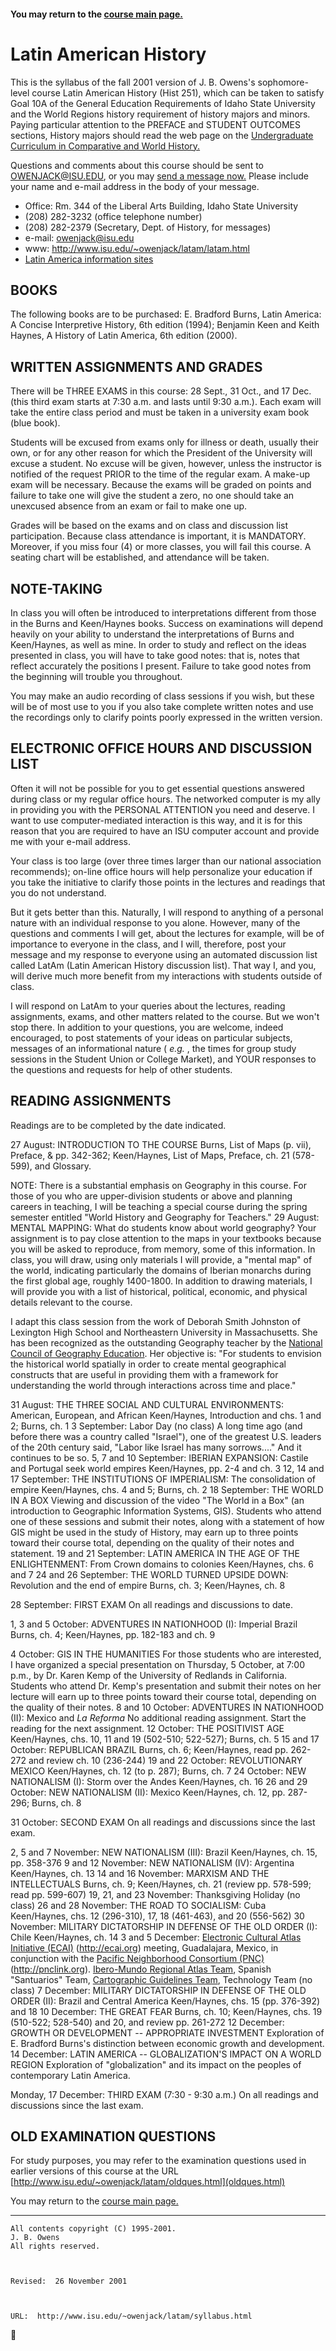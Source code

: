####  You may return to the [course main page.](latam.html)

# Latin American History

This is the syllabus of the fall 2001 version of J. B. Owens's sophomore-level
course Latin American History (Hist 251), which can be taken to satisfy Goal
10A of the General Education Requirements of Idaho State University and the
World Regions history requirement of history majors and minors. Paying
particular attention to the PREFACE and STUDENT OUTCOMES sections, History
majors should read the web page on the [Undergraduate Curriculum in
Comparative and World History.](http://www.isu.edu/~owenjack/undergrad.html)

Questions and comments about this course should be sent to OWENJACK@ISU.EDU,
or you may [send a message now.](mailto:owenjack@isu.edu) Please include your
name and e-mail address in the body of your message.

  * Office: Rm. 344 of the Liberal Arts Building, Idaho State University 
  * (208) 282-3232 (office telephone number) 
  * (208) 282-2379 (Secretary, Dept. of History, for messages) 
  * e-mail: owenjack@isu.edu 
  * www: http://www.isu.edu/~owenjack/latam/latam.html 
  * [Latin America information sites](http://www.isu.edu/~owenjack/bookmarks/iberia.html) 

## BOOKS

The following books are to be purchased: E. Bradford Burns, Latin America: A
Concise Interpretive History, 6th edition (1994); Benjamin Keen and Keith
Haynes, A History of Latin America, 6th edition (2000).

## WRITTEN ASSIGNMENTS AND GRADES

There will be THREE EXAMS in this course: 28 Sept., 31 Oct., and 17 Dec. (this
third exam starts at 7:30 a.m. and lasts until 9:30 a.m.). Each exam will take
the entire class period and must be taken in a university exam book (blue
book).

Students will be excused from exams only for illness or death, usually their
own, or for any other reason for which the President of the University will
excuse a student. No excuse will be given, however, unless the instructor is
notified of the request PRIOR to the time of the regular exam. A make-up exam
will be necessary. Because the exams will be graded on points and failure to
take one will give the student a zero, no one should take an unexcused absence
from an exam or fail to make one up.

Grades will be based on the exams and on class and discussion list
participation. Because class attendance is important, it is MANDATORY.
Moreover, if you miss four (4) or more classes, you will fail this course. A
seating chart will be established, and attendance will be taken.

## NOTE-TAKING

In class you will often be introduced to interpretations different from those
in the Burns and Keen/Haynes books. Success on examinations will depend
heavily on your ability to understand the interpretations of Burns and
Keen/Haynes, as well as mine. In order to study and reflect on the ideas
presented in class, you will have to take good notes: that is, notes that
reflect accurately the positions I present. Failure to take good notes from
the beginning will trouble you throughout.

You may make an audio recording of class sessions if you wish, but these will
be of most use to you if you also take complete written notes and use the
recordings only to clarify points poorly expressed in the written version.

## ELECTRONIC OFFICE HOURS AND DISCUSSION LIST

Often it will not be possible for you to get essential questions answered
during class or my regular office hours. The networked computer is my ally in
providing you with the PERSONAL ATTENTION you need and deserve. I want to use
computer-mediated interaction is this way, and it is for this reason that you
are required to have an ISU computer account and provide me with your e-mail
address.

Your class is too large (over three times larger than our national association
recommends); on-line office hours will help personalize your education if you
take the initiative to clarify those points in the lectures and readings that
you do not understand.

But it gets better than this. Naturally, I will respond to anything of a
personal nature with an individual response to you alone. However, many of the
questions and comments I will get, about the lectures for example, will be of
importance to everyone in the class, and I will, therefore, post your message
and my response to everyone using an automated discussion list called LatAm
(Latin American History discussion list). That way I, and you, will derive
much more benefit from my interactions with students outside of class.

I will respond on LatAm to your queries about the lectures, reading
assignments, exams, and other matters related to the course. But we won't stop
there. In addition to your questions, you are welcome, indeed encouraged, to
post statements of your ideas on particular subjects, messages of an
informational nature ( _e.g._ , the times for group study sessions in the
Student Union or College Market), and YOUR responses to the questions and
requests for help of other students.

## READING ASSIGNMENTS

Readings are to be completed by the date indicated.

27 August: INTRODUCTION TO THE COURSE     Burns, List of Maps (p. vii),
Preface, & pp. 342-362; Keen/Haynes, List of Maps, Preface, ch. 21 (578-599),
and Glossary.

NOTE: There is a substantial emphasis on Geography in this course. For those
of you who are upper-division students or above and planning careers in
teaching, I will be teaching a special course during the spring semester
entitled "World History and Geography for Teachers." 29 August: MENTAL
MAPPING: What do students know about world geography?     Your assignment is
to pay close attention to the maps in your textbooks because you will be asked
to reproduce, from memory, some of this information. In class, you will draw,
using only materials I will provide, a "mental map" of the world, indicating
particularly the domains of Iberian monarchs during the first global age,
roughly 1400-1800. In addition to drawing materials, I will provide you with a
list of historical, political, economic, and physical details relevant to the
course.

I adapt this class session from the work of Deborah Smith Johnston of
Lexington High School and Northeastern University in Massachusetts. She has
been recognized as the outstanding Geography teacher by the [National Council
of Geography Education](http://www.ncge.org). Her objective is: "For students
to envision the historical world spatially in order to create mental
geographical constructs that are useful in providing them with a framework for
understanding the world through interactions across time and place."

31 August: THE THREE SOCIAL AND CULTURAL ENVIRONMENTS: American, European, and
African     Keen/Haynes, Introduction and chs. 1 and 2; Burns, ch. 1 3
September: Labor Day (no class)     A long time ago (and before there was a
country called "Israel"), one of the greatest U.S. leaders of the 20th century
said, "Labor like Israel has many sorrows...." And it continues to be so. 5, 7
and 10 September: IBERIAN EXPANSION: Castile and Portugal seek world empires
Keen/Haynes, pp. 2-4 and ch. 3 12, 14 and 17 September: THE INSTITUTIONS OF
IMPERIALISM: The consolidation of empire     Keen/Haynes, chs. 4 and 5; Burns,
ch. 2 18 September: THE WORLD IN A BOX     Viewing and discussion of the video
"The World in a Box" (an introduction to Geographic Information Systems, GIS).
Students who attend one of these sessions and submit their notes, along with a
statement of how GIS might be used in the study of History, may earn up to
three points toward their course total, depending on the quality of their
notes and statement. 19 and 21 September: LATIN AMERICA IN THE AGE OF THE
ENLIGHTENMENT: From Crown domains to colonies     Keen/Haynes, chs. 6 and 7 24
and 26 September: THE WORLD TURNED UPSIDE DOWN: Revolution and the end of
empire     Burns, ch. 3; Keen/Haynes, ch. 8

28 September: FIRST EXAM     On all readings and discussions to date.

1, 3 and 5 October: ADVENTURES IN NATIONHOOD (I): Imperial Brazil     Burns,
ch. 4; Keen/Haynes, pp. 182-183 and ch. 9

4 October: GIS IN THE HUMANITIES     For those students who are interested, I
have organized a special presentation on Thursday, 5 October, at 7:00 p.m., by
Dr. Karen Kemp of the University of Redlands in California. Students who
attend Dr. Kemp's presentation and submit their notes on her lecture will earn
up to three points toward their course total, depending on the quality of
their notes. 8 and 10 October: ADVENTURES IN NATIONHOOD (II): Mexico and _La
Reforma_      No additional reading assignment. Start the reading for the next
assignment. 12 October: THE POSITIVIST AGE     Keen/Haynes, chs. 10, 11 and 19
(502-510; 522-527); Burns, ch. 5 15 and 17 October: REPUBLICAN BRAZIL
Burns, ch. 6; Keen/Haynes, read pp. 262-272 and review ch. 10 (236-244) 19 and
22 October: REVOLUTIONARY MEXICO     Keen/Haynes, ch. 12 (to p. 287); Burns,
ch. 7 24 October: NEW NATIONALISM (I): Storm over the Andes     Keen/Haynes,
ch. 16 26 and 29 October: NEW NATIONALISM (II): Mexico     Keen/Haynes, ch.
12, pp. 287-296; Burns, ch. 8

31 October: SECOND EXAM     On all readings and discussions since the last
exam.

2, 5 and 7 November: NEW NATIONALISM (III): Brazil     Keen/Haynes, ch. 15,
pp. 358-376 9 and 12 November: NEW NATIONALISM (IV): Argentina
Keen/Haynes, ch. 13 14 and 16 November: MARXISM AND THE INTELLECTUALS
Burns, ch. 9; Keen/Haynes, ch. 21 (review pp. 578-599; read pp. 599-607) 19,
21, and 23 November: Thanksgiving Holiday (no class)      26 and 28 November:
THE ROAD TO SOCIALISM: Cuba     Keen/Haynes, chs. 12 (296-310), 17, 18
(461-463), and 20 (556-562) 30 November: MILITARY DICTATORSHIP IN DEFENSE OF
THE OLD ORDER (I): Chile     Keen/Haynes, ch. 14 3 and 5 December: [Electronic
Cultural Atlas Initiative (ECAI)](http://ecai.org) (http://ecai.org) meeting,
Guadalajara, Mexico, in conjunction with the [Pacific Neighborhood Consortium
(PNC)](http://pnclink.org) (http://pnclink.org).     [Ibero-Mundo Regional
Atlas
Team](http://redgeomatica.rediris.es/ecai/atlas_iberomundo/atlas_iberomundo.html),
Spanish "Santuarios" Team, [Cartographic Guidelines
Team](http://redgeomatica.rediris.es/ecai/cgc/index.html), Technology Team (no
class) 7 December: MILITARY DICTATORSHIP IN DEFENSE OF THE OLD ORDER (II):
Brazil and Central America     Keen/Haynes, chs. 15 (pp. 376-392) and 18 10
December: THE GREAT FEAR     Burns, ch. 10; Keen/Haynes, chs. 19 (510-522;
528-540) and 20, and review pp. 261-272 12 December: GROWTH OR DEVELOPMENT --
APPROPRIATE INVESTMENT     Exploration of E. Bradford Burns's distinction
between economic growth and development. 14 December: LATIN AMERICA --
GLOBALIZATION'S IMPACT ON A WORLD REGION     Exploration of "globalization"
and its impact on the peoples of contemporary Latin America.

Monday, 17 December: THIRD EXAM (7:30 - 9:30 a.m.)     On all readings and
discussions since the last exam.

## OLD EXAMINATION QUESTIONS

For study purposes, you may refer to the examination questions used in earlier
versions of this course at the URL
[http://www.isu.edu/~owenjack/latam/oldques.html](oldques.html)

You may return to the [course main page.](latam.html)

* * *
    
    
    All contents copyright (C) 1995-2001.
    J. B. Owens
    All rights reserved.
    
    
    
    Revised:  26 November 2001
    
    
    
    URL:  http://www.isu.edu/~owenjack/latam/syllabus.html
    



